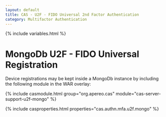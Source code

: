 ```yaml
---
layout: default
title: CAS - U2F - FIDO Universal 2nd Factor Authentication
category: Multifactor Authentication
---
```


{% include variables.html %}

# MongoDb U2F - FIDO Universal Registration

Device registrations may be kept inside a MongoDb instance by including the following module in the WAR overlay:

{% include casmodule.html group="org.apereo.cas" module="cas-server-support-u2f-mongo" %}

{% include casproperties.html properties="cas.authn.mfa.u2f.mongo" %}
